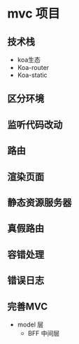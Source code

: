 # mvc 项目

## 技术栈
- koa生态
- Koa-router
- Koa-static

## 区分环境

## 监听代码改动

## 路由

## 渲染页面

## 静态资源服务器

## 真假路由

## 容错处理

## 错误日志


## 完善MVC
- model 层
    - BFF 中间层